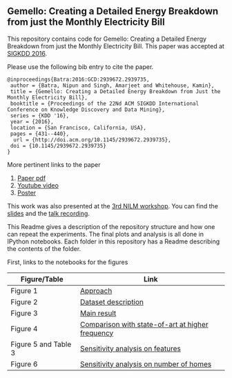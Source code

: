 Gemello: Creating a Detailed Energy Breakdown from just the Monthly Electricity Bill
-------------------

This repository contains code for Gemello: Creating a Detailed Energy Breakdown from just the Monthly Electricity Bill. This paper was accepted at [SIGKDD 2016](http://www.kdd.org/kdd2016/).

Please use the following bib entry to cite the paper.
```
@inproceedings{Batra:2016:GCD:2939672.2939735,
 author = {Batra, Nipun and Singh, Amarjeet and Whitehouse, Kamin},
 title = {Gemello: Creating a Detailed Energy Breakdown from Just the Monthly Electricity Bill},
 booktitle = {Proceedings of the 22Nd ACM SIGKDD International Conference on Knowledge Discovery and Data Mining},
 series = {KDD '16},
 year = {2016},
 location = {San Francisco, California, USA},
 pages = {431--440},
  url = {http://doi.acm.org/10.1145/2939672.2939735},
 doi = {10.1145/2939672.2939735}
}
```

More pertinent links to the paper

1. [Paper pdf](https://www.iiitd.edu.in/~nipunb/papers/gemello.pdf)
2. [Youtube video](https://www.youtube.com/watch?v=pzgqd9OhvDA)
3. [Poster](https://www.iiitd.edu.in/~nipunb/slides/kdd_poster_final.pdf)

This work was also presented at the [3rd NILM workshop](http://nilmworkshop.org/2016/). You can find the [slides](http://nilmworkshop.org/2016/slides/NipunBatra2.pdf) and the [talk recording](https://www.youtube.com/watch?v=LUauYdlbH74).




This Readme gives a description of the repository structure and how one can repeat the experiments. The final plots and analysis is all done in IPython notebooks.
Each folder in this repository has a Readme describing the contents of the folder.


First, links to the notebooks for the figures

| Figure/Table| Link |
| --- | --- |
| Figure 1 | [Approach](https://docs.google.com/drawings/d/1R68GnSezUbC-RiGcwy3E8cSYYHZAgf50YiYkTOqUWFg/edit?usp=sharing) |
| Figure 2 | [Dataset description](https://github.com/nipunbatra/Gemello/blob/master/code/dataset_description.ipynb) |
| Figure 3 | [Main result](https://github.com/nipunbatra/Gemello/blob/master/code/main-result.ipynb) |
| Figure 4 | [Comparison with state-of-art at higher frequency](https://github.com/nipunbatra/Gemello/blob/master/code/lbm-2min-15min-vs-gemello.ipynb)|
| Figure 5 and Table 3| [Sensitivity analysis on features](https://github.com/nipunbatra/Gemello/blob/master/code/sensitivity-features.ipynb)|
| Figure 6| [Sensitivity analysis on number of homes](https://github.com/nipunbatra/Gemello/blob/master/code/sensitivity-numhomes.ipynb) |
